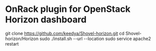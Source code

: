 # OnRack plugin for OpenStack Horizon dashboard

git clone https://github.com/keedya/Shovel-horizon.git
cd Shovel-horizon/Horizon
sudo ./install.sh --url <Shovel IP> --location <Horizon Path>
sudo service apache2 restart
